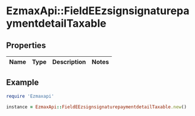 # EzmaxApi::FieldEEzsignsignaturepaymentdetailTaxable

## Properties

| Name | Type | Description | Notes |
| ---- | ---- | ----------- | ----- |

## Example

```ruby
require 'Ezmaxapi'

instance = EzmaxApi::FieldEEzsignsignaturepaymentdetailTaxable.new()
```


